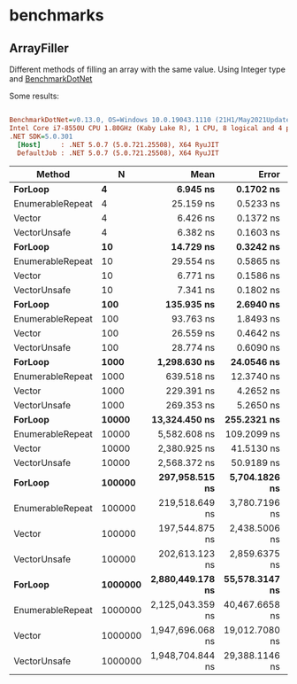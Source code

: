 # benchmarks

## ArrayFiller
Different methods of filling an array with the same value.
Using Integer type and [BenchmarkDotNet](https://benchmarkdotnet.org/articles/guides/getting-started.html)

Some results:
``` ini

BenchmarkDotNet=v0.13.0, OS=Windows 10.0.19043.1110 (21H1/May2021Update)
Intel Core i7-8550U CPU 1.80GHz (Kaby Lake R), 1 CPU, 8 logical and 4 physical cores
.NET SDK=5.0.301
  [Host]     : .NET 5.0.7 (5.0.721.25508), X64 RyuJIT
  DefaultJob : .NET 5.0.7 (5.0.721.25508), X64 RyuJIT


```
|           Method |       N |             Mean |          Error |         StdDev |
|----------------- |-------- |-----------------:|---------------:|---------------:|
|          **ForLoop** |       **4** |         **6.945 ns** |      **0.1702 ns** |      **0.1671 ns** |
| EnumerableRepeat |       4 |        25.159 ns |      0.5233 ns |      0.5816 ns |
|           Vector |       4 |         6.426 ns |      0.1372 ns |      0.1283 ns |
|     VectorUnsafe |       4 |         6.382 ns |      0.1603 ns |      0.1500 ns |
|          **ForLoop** |      **10** |        **14.729 ns** |      **0.3242 ns** |      **0.3468 ns** |
| EnumerableRepeat |      10 |        29.554 ns |      0.5865 ns |      0.6276 ns |
|           Vector |      10 |         6.771 ns |      0.1586 ns |      0.1406 ns |
|     VectorUnsafe |      10 |         7.341 ns |      0.1802 ns |      0.2145 ns |
|          **ForLoop** |     **100** |       **135.935 ns** |      **2.6940 ns** |      **2.5200 ns** |
| EnumerableRepeat |     100 |        93.763 ns |      1.8493 ns |      2.1297 ns |
|           Vector |     100 |        26.559 ns |      0.4642 ns |      0.4342 ns |
|     VectorUnsafe |     100 |        28.774 ns |      0.6090 ns |      0.8538 ns |
|          **ForLoop** |    **1000** |     **1,298.630 ns** |     **24.0546 ns** |     **25.7382 ns** |
| EnumerableRepeat |    1000 |       639.518 ns |     12.3740 ns |     12.1530 ns |
|           Vector |    1000 |       229.391 ns |      4.2652 ns |      3.5617 ns |
|     VectorUnsafe |    1000 |       269.353 ns |      5.2650 ns |      8.1970 ns |
|          **ForLoop** |   **10000** |    **13,324.450 ns** |    **255.2321 ns** |    **250.6721 ns** |
| EnumerableRepeat |   10000 |     5,582.608 ns |    109.2099 ns |    112.1506 ns |
|           Vector |   10000 |     2,380.925 ns |     41.5130 ns |     34.6652 ns |
|     VectorUnsafe |   10000 |     2,568.372 ns |     50.9189 ns |     67.9752 ns |
|          **ForLoop** |  **100000** |   **297,958.515 ns** |  **5,704.1826 ns** |  **6,103.4115 ns** |
| EnumerableRepeat |  100000 |   219,518.649 ns |  3,780.7196 ns |  3,536.4874 ns |
|           Vector |  100000 |   197,544.875 ns |  2,438.5006 ns |  2,161.6673 ns |
|     VectorUnsafe |  100000 |   202,613.123 ns |  2,859.6375 ns |  2,674.9067 ns |
|          **ForLoop** | **1000000** | **2,880,449.178 ns** | **55,578.3147 ns** | **61,775.1495 ns** |
| EnumerableRepeat | 1000000 | 2,125,043.359 ns | 40,467.6658 ns | 43,299.9490 ns |
|           Vector | 1000000 | 1,947,696.068 ns | 19,012.7080 ns | 17,784.4989 ns |
|     VectorUnsafe | 1000000 | 1,948,704.844 ns | 29,388.1146 ns | 27,489.6606 ns |


